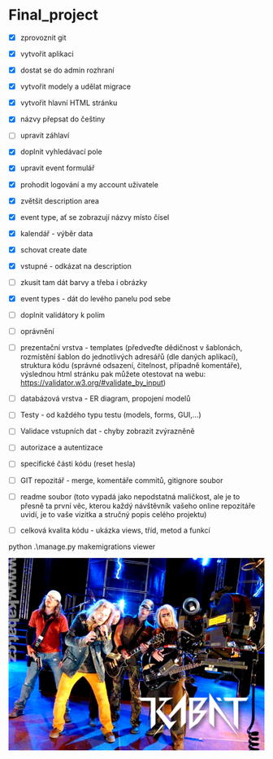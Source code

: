 # Final_project

- [x] zprovoznit git
- [x] vytvořit aplikaci
- [x] dostat se do admin rozhraní
- [x] vytvořit modely a udělat migrace
- [x] vytvořit hlavní HTML stránku


- [x] názvy přepsat do češtiny
- [ ] upravit záhlaví
- [x] doplnit vyhledávací pole
- [x] upravit event formulář
- [x] prohodit logování a my account uživatele
- [x] zvětšit description area
- [x] event type, ať se zobrazují názvy místo čísel
- [x] kalendář - výběr data
- [x] schovat create date
- [x] vstupné - odkázat na description
- [ ] zkusit tam dát barvy a třeba i obrázky
- [x] event types - dát do levého panelu pod sebe
- [ ] doplnit validátory k polím
- [ ] oprávnění

- [ ] prezentační vrstva - templates (předveďte dědičnost v šablonách, rozmístění šablon do     jednotlivých adresářů (dle daných aplikací), struktura kódu (správné odsazení, čitelnost, případně komentáře), výslednou html stránku pak můžete otestovat na webu:
https://validator.w3.org/#validate_by_input)
- [ ] databázová vrstva - ER diagram, propojení modelů
- [ ] Testy - od každého typu testu (models, forms, GUI,...)
- [ ] Validace vstupních dat - chyby zobrazit zvýrazněně
- [ ] autorizace a autentizace
- [ ] specifické části kódu (reset hesla)
- [ ] GIT repozitář - merge, komentáře commitů, gitignore soubor
- [ ] readme soubor (toto vypadá jako nepodstatná maličkost, ale je to přesně ta první věc, kterou každý návštěvník vašeho online repozitáře uvidí, je to vaše vizitka a stručný popis celého projektu)
- [ ] celková kvalita kódu - ukázka views, tříd, metod a funkcí

python .\manage.py makemigrations viewer

![kabat](./img/kabat.jpg)
